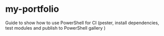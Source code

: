 # my-portfolio
Guide to show how to use PowerShell for CI (pester, install dependencies, test modules and publish to PowerShell gallery )
